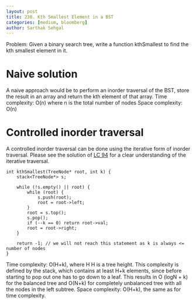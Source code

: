 ```yaml
---
layout: post
title: 230. Kth Smallest Element in a BST
categories: [medium, bloomberg]
author: Sarthak Sehgal
---
```

Problem: Given a binary search tree, write a function kthSmallest to find the kth smallest element in it.

# Naive solution
A naive approach would be to perform an inorder traversal of the BST, store the result in an array and return the kth element of that array.
Time complexity: O(n) where n is the total number of nodes
Space complexity: O(n)

# Controlled inorder traversal
A controlled inorder traversal can be done using the iterative form of inorder traversal. Please see the solution of [LC 94](https://sarthak-sehgal.github.io/leetcode101/lc94/) for a clear understanding of the iterative traversal.

```
int kthSmallest(TreeNode* root, int k) {
    stack<TreeNode*> s;

    while (!s.empty() || root) {
        while (root) {
            s.push(root);
            root = root->left;
        }
        root = s.top();
        s.pop();
        if (--k == 0) return root->val;
        root = root->right;
    }

    return -1; // we will not reach this statement as k is always <= number of nodes
}
```
Time complexity: O(H+k), where  H H is a tree height. This complexity is defined by the stack, which contains at least H+k elements, since before starting to pop out one has to go down to a leaf. This results in  O (log⁡N + k) for the balanced tree and O(N+k) for completely unbalanced tree with all the nodes in the left subtree.
Space complexity: O(H+k), the same as for time complexity.